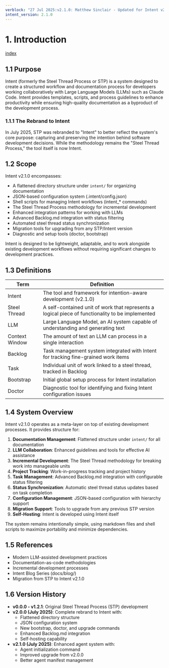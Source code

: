 ```yaml
---
verblock: "27 Jul 2025:v2.1.0: Matthew Sinclair - Updated for Intent v2.1.0"
intent_version: 2.1.0
---
```

# 1. Introduction

[index](<./technical_product_design.md>)

## 1.1 Purpose

Intent (formerly the Steel Thread Process or STP) is a system designed to create a structured workflow and documentation process for developers working collaboratively with Large Language Models (LLMs) such as Claude Code. Intent provides templates, scripts, and process guidelines to enhance productivity while ensuring high-quality documentation as a byproduct of the development process.

### 1.1.1 The Rebrand to Intent

In July 2025, STP was rebranded to "Intent" to better reflect the system's core purpose: capturing and preserving the intention behind software development decisions. While the methodology remains the "Steel Thread Process," the tool itself is now Intent.

## 1.2 Scope

Intent v2.1.0 encompasses:

- A flattened directory structure under `intent/` for organizing documentation
- JSON-based configuration system (.intent/config.json)
- Shell scripts for managing Intent workflows (intent_* commands)
- The Steel Thread Process methodology for incremental development
- Enhanced integration patterns for working with LLMs
- Advanced Backlog.md integration with status filtering
- Automated steel thread status synchronization
- Migration tools for upgrading from any STP/Intent version
- Diagnostic and setup tools (doctor, bootstrap)

Intent is designed to be lightweight, adaptable, and to work alongside existing development workflows without requiring significant changes to development practices.

## 1.3 Definitions

| Term           | Definition                                                                                       |
|----------------|--------------------------------------------------------------------------------------------------|
| Intent         | The tool and framework for intention-aware development (v2.1.0)                                  |
| Steel Thread   | A self-contained unit of work that represents a logical piece of functionality to be implemented |
| LLM            | Large Language Model, an AI system capable of understanding and generating text                  |
| Context Window | The amount of text an LLM can process in a single interaction                                    |
| Backlog        | Task management system integrated with Intent for tracking fine-grained work items               |
| Task           | Individual unit of work linked to a steel thread, tracked in Backlog                             |
| Bootstrap      | Initial global setup process for Intent installation                                             |
| Doctor         | Diagnostic tool for identifying and fixing Intent configuration issues                           |

## 1.4 System Overview

Intent v2.1.0 operates as a meta-layer on top of existing development processes. It provides structure for:

1. **Documentation Management**: Flattened structure under `intent/` for all documentation
2. **LLM Collaboration**: Enhanced guidelines and tools for effective AI assistance
3. **Incremental Development**: The Steel Thread methodology for breaking work into manageable units
4. **Project Tracking**: Work-in-progress tracking and project history
5. **Task Management**: Advanced Backlog.md integration with configurable status filtering
6. **Status Synchronization**: Automatic steel thread status updates based on task completion
7. **Configuration Management**: JSON-based configuration with hierarchy support
8. **Migration Support**: Tools to upgrade from any previous STP version
9. **Self-Hosting**: Intent is developed using Intent itself

The system remains intentionally simple, using markdown files and shell scripts to maximize portability and minimize dependencies.

## 1.5 References

- Modern LLM-assisted development practices
- Documentation-as-code methodologies
- Incremental development processes
- Intent Blog Series (docs/blog/)
- Migration from STP to Intent v2.1.0

## 1.6 Version History

- **v0.0.0 - v1.2.1**: Original Steel Thread Process (STP) development
- **v2.0.0 (July 2025)**: Complete rebrand to Intent with:
  - Flattened directory structure
  - JSON configuration system
  - New bootstrap, doctor, and upgrade commands
  - Enhanced Backlog.md integration
  - Self-hosting capability
- **v2.1.0 (July 2025)**: Enhanced agent system with:
  - Agent initialization command
  - Improved upgrade from v2.0.0
  - Better agent manifest management
